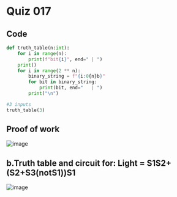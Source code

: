 # Quiz 017
## Code
```.py
def truth_table(n:int):
    for i in range(n):
        print(f"bit{i}", end=" | ")
    print()
    for i in range(2 ** n):
        binary_string = f"{i:0{n}b}"
        for bit in binary_string:
            print(bit, end="   | ")
        print("\n")

#3 inputs
truth_table(3)
```
## Proof of work
![image](https://github.com/user-attachments/assets/96bccf39-9179-49e6-b9ad-bdc71ca1dc20)

## b.Truth table and circuit for: Light = S1S2+(S2+S3(notS1))S1 
![image](https://github.com/user-attachments/assets/74285339-177e-49b6-b1fc-b159e013a06c)
